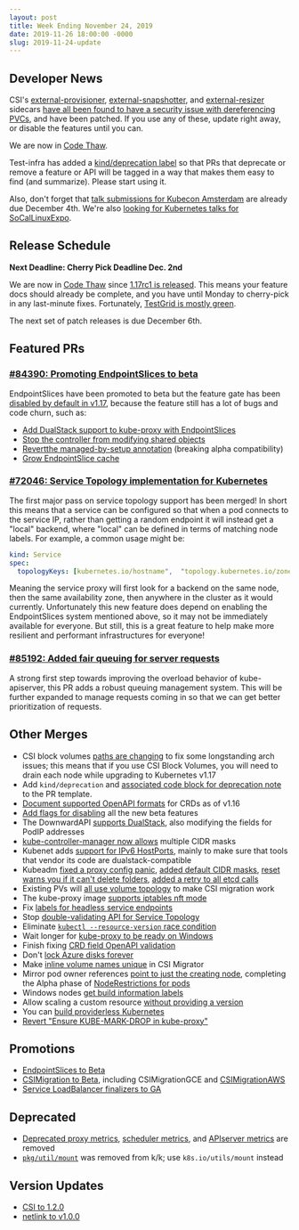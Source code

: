 ```yaml
---
layout: post
title: Week Ending November 24, 2019
date: 2019-11-26 18:00:00 -0000
slug: 2019-11-24-update
---
```


## Developer News

CSI's [external-provisioner](https://github.com/kubernetes-csi/external-provisioner/issues/380), [external-snapshotter](https://github.com/kubernetes-csi/external-snapshotter/issues/193), and [external-resizer](https://github.com/kubernetes-csi/external-resizer/issues/63) sidecars [have all been found to have a security issue with dereferencing PVCs](https://github.com/kubernetes/kubernetes/issues/85233), and have been patched.  If you use any of these, update right away, or disable the features until you can.

We are now in [Code Thaw](https://groups.google.com/forum/?utm_medium=email&utm_source=footer#!topic/kubernetes-dev/X0PtbZ3YupM).

Test-infra has added a [kind/deprecation label](https://github.com/kubernetes/kubernetes/pull/82450) so that PRs that deprecate or remove a feature or API will be tagged in a way that makes them easy to find (and summarize).  Please start using it.

Also, don't forget that [talk submissions for Kubecon Amsterdam](https://events19.linuxfoundation.org/events/kubecon-cloudnativecon-europe-2020/call-for-proposals/) are already due December 4th.  We're also [looking for Kubernetes talks for SoCalLinuxExpo](https://events19.linuxfoundation.org/events/kubecon-cloudnativecon-europe-2020/call-for-proposals/).

## Release Schedule

**Next Deadline: Cherry Pick Deadline Dec. 2nd**

We are now in [Code Thaw](https://groups.google.com/forum/?utm_medium=email&utm_source=footer#!topic/kubernetes-dev/X0PtbZ3YupM) since [1.17rc1 is released](https://groups.google.com/forum/?utm_medium=email&utm_source=footer#!topic/kubernetes-dev/QZpOiS5cYWs).  This means your feature docs should already be complete, and you have until Monday to cherry-pick in any last-minute fixes.  Fortunately, [TestGrid is mostly green](https://groups.google.com/forum/?utm_medium=email&utm_source=footer#!topic/kubernetes-dev/mYch7bQu_iY).

The next set of patch releases is due December 6th.

## Featured PRs

### [#84390: Promoting EndpointSlices to beta](https://github.com/kubernetes/kubernetes/pull/84390)

EndpointSlices have been promoted to beta but the feature gate has been [disabled by default in v1.17](https://github.com/kubernetes/kubernetes/pull/85365), because the feature still has a lot of bugs and code churn, such as:

* [Add DualStack support to kube-proxy with EndpointSlices](https://github.com/kubernetes/kubernetes/pull/85246)
* [Stop the controller from modifying shared objects](https://github.com/kubernetes/kubernetes/pull/85381)
* [Revertthe managed-by-setup annotation](https://github.com/kubernetes/kubernetes/pull/85359) (breaking alpha compatibility)
* [Grow EndpointSlice cache](https://github.com/kubernetes/kubernetes/pull/85339)

### [#72046: Service Topology implementation for Kubernetes](https://github.com/kubernetes/kubernetes/pull/72046)

The first major pass on service topology support has been merged! In short this means that a service can be configured so that when a pod connects to the service IP, rather than getting a random endpoint it will instead get a "local" backend, where "local" can be defined in terms of matching node labels. For example, a common usage might be:

```yaml
kind: Service
spec:
  topologyKeys: [kubernetes.io/hostname",  "topology.kubernetes.io/zone", "*"]
```

Meaning the service proxy will first look for a backend on the same node, then the same availability zone, then anywhere in the cluster as it would currently. Unfortunately this new feature does depend on enabling the EndpointSlices system mentioned above, so it may not be immediately available for everyone. But still, this is a great feature to help make more resilient and performant infrastructures for everyone!

### [#85192: Added fair queuing for server requests](https://github.com/kubernetes/kubernetes/pull/85192)

A strong first step towards improving the overload behavior of kube-apiserver, this PR adds a robust queuing management system. This will be further expanded to manage requests coming in so that we can get better prioritization of requests.

## Other Merges

* CSI block volumes [paths are changing](https://github.com/kubernetes/kubernetes/pull/74026) to fix some longstanding arch issues; this means that if you use CSI Block Volumes, you will need to drain each node while upgrading to Kubernetes v1.17
* Add `kind/deprecation` and [associated code block for deprecation note](https://github.com/kubernetes/kubernetes/pull/82450) to the PR template.
* [Document supported OpenAPI formats](https://github.com/kubernetes/kubernetes/pull/85381) for CRDs as of v1.16
* [Add flags for disabling](https://github.com/kubernetes/kubernetes/pull/84304) all the new beta features
* The DownwardAPI [supports DualStack](https://github.com/kubernetes/kubernetes/pull/83123), also modifying the fields for PodIP addresses
* [kube-controller-manager now allows](https://github.com/kubernetes/kubernetes/pull/79993) multiple CIDR masks
* Kubenet adds [support for IPv6 HostPorts](https://github.com/kubernetes/kubernetes/pull/80854), mainly to make sure that tools that vendor its code are dualstack-compatible
* Kubeadm [fixed a proxy config panic](https://github.com/kubernetes/kubernetes/pull/85524), [added default CIDR masks](https://github.com/kubernetes/kubernetes/pull/85494), [reset warns you if it can't delete folders](https://github.com/kubernetes/kubernetes/pull/85265), [added a retry to all etcd calls](https://github.com/kubernetes/kubernetes/pull/85201)
* Existing PVs will [all use volume topology](https://github.com/kubernetes/kubernetes/pull/83394) to make CSI migration work
* The kube-proxy image [supports iptables nft mode](https://github.com/kubernetes/kubernetes/pull/82966)
* Fix [labels for headless service endpoints](https://github.com/kubernetes/kubernetes/pull/85361)
* Stop [double-validating API for Service Topology](https://github.com/kubernetes/kubernetes/pull/85346)
* Eliminate [`kubectl --resource-version` race condition](https://github.com/kubernetes/kubernetes/pull/85285)
* Wait longer for [kube-proxy to be ready on Windows](https://github.com/kubernetes/kubernetes/pull/85228)
* Finish fixing [CRD field OpenAPI validation](https://github.com/kubernetes/kubernetes/pull/85223)
* Don't [lock Azure disks forever](https://github.com/kubernetes/kubernetes/pull/85115)
* Make [inline volume names unique](https://github.com/kubernetes/kubernetes/pull/84754) in CSI Migrator
* Mirror pod owner references [point to just the creating node](https://github.com/kubernetes/kubernetes/pull/84657), completing the Alpha phase of [NodeRestrictions for pods](https://github.com/kubernetes/enhancements/issues/1314)
* Windows nodes [get build information labels](https://github.com/kubernetes/kubernetes/pull/84472)
* Allow scaling a custom resource [without providing a version](https://github.com/kubernetes/kubernetes/pull/80572)
* You can [build providerless Kubernetes](https://github.com/kubernetes/kubernetes/pull/85456)
* [Revert "Ensure KUBE-MARK-DROP in kube-proxy"](https://github.com/kubernetes/kubernetes/pull/85527)


## Promotions

* [EndpointSlices to Beta](https://github.com/kubernetes/kubernetes/pull/84390)
* [CSIMigration to Beta](https://github.com/kubernetes/kubernetes/pull/85231), including CSIMigrationGCE and [CSIMigrationAWS](https://github.com/kubernetes/kubernetes/pull/85237)
* [Service LoadBalancer finalizers to GA](https://github.com/kubernetes/kubernetes/pull/85023)

## Deprecated

* [Deprecated proxy metrics](https://github.com/kubernetes/kubernetes/pull/83839), [scheduler metrics](https://github.com/kubernetes/kubernetes/pull/83838), and [APIserver metrics](https://github.com/kubernetes/kubernetes/pull/83837) are removed
* [`pkg/util/mount`](https://github.com/kubernetes/kubernetes/pull/85305) was removed from k/k; use `k8s.io/utils/mount` instead

## Version Updates

* [CSI to 1.2.0](https://github.com/kubernetes/kubernetes/pull/84832)
* [netlink to v1.0.0](https://github.com/kubernetes/kubernetes/pull/83576)

